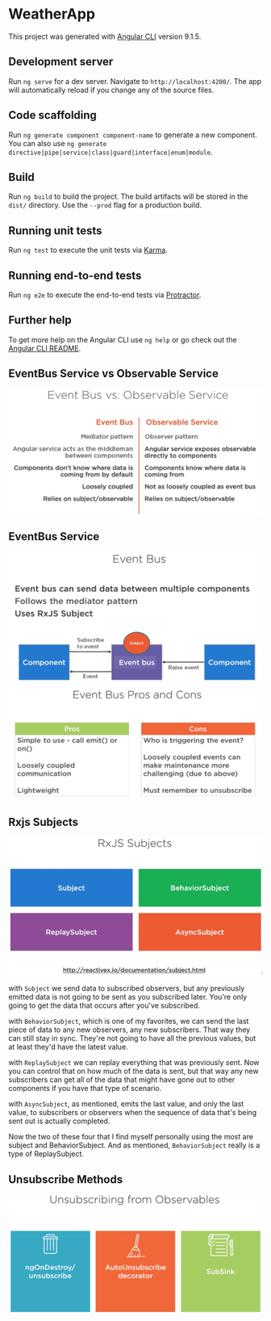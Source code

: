 # WeatherApp

This project was generated with [Angular CLI](https://github.com/angular/angular-cli) version 9.1.5.

## Development server

Run `ng serve` for a dev server. Navigate to `http://localhost:4200/`. The app will automatically reload if you change any of the source files.

## Code scaffolding

Run `ng generate component component-name` to generate a new component. You can also use `ng generate directive|pipe|service|class|guard|interface|enum|module`.

## Build

Run `ng build` to build the project. The build artifacts will be stored in the `dist/` directory. Use the `--prod` flag for a production build.

## Running unit tests

Run `ng test` to execute the unit tests via [Karma](https://karma-runner.github.io).

## Running end-to-end tests

Run `ng e2e` to execute the end-to-end tests via [Protractor](http://www.protractortest.org/).

## Further help

To get more help on the Angular CLI use `ng help` or go check out the [Angular CLI README](https://github.com/angular/angular-cli/blob/master/README.md).


## EventBus Service vs Observable Service
![Screenshot](./src/assets/tutorial/eventbus-vs-observable-service.png)

## EventBus Service
![Screenshot](./src/assets/tutorial/event-bus-service.png)
![Screenshot](./src/assets/tutorial/event-bus-service-pc.png)

## Rxjs Subjects

![Screenshot](./src/assets/tutorial/rxjs-subjects.png)

with `Subject` we send data to subscribed observers, but any previously emitted data is not going to be sent as you subscribed later. You're only going to get the data that occurs after you've subscribed.  

with `BehaviorSubject`, which is one of my favorites, we can send the last piece of data to any new observers, any new subscribers. That way they can still stay in sync. They're not going to have all the previous values, but at least they'd have the latest value.  

with `ReplaySubject` we can replay everything that was previously sent. Now you can control that on how much of the data is sent, but that way any new subscribers can get all of the data that might have gone out to other components if you have that type of scenario.  

with `AsyncSubject`, as mentioned, emits the last value, and only the last value, to subscribers or observers when the sequence of data that's being sent out is actually completed.  

Now the two of these four that I find myself personally using the most are subject and BehaviorSubject. And as mentioned, `BehaviorSubject` really is a type of ReplaySubject.  


## Unsubscribe Methods
![Screenshot](./src/assets/tutorial/unsubscribe-from-observables.png)

